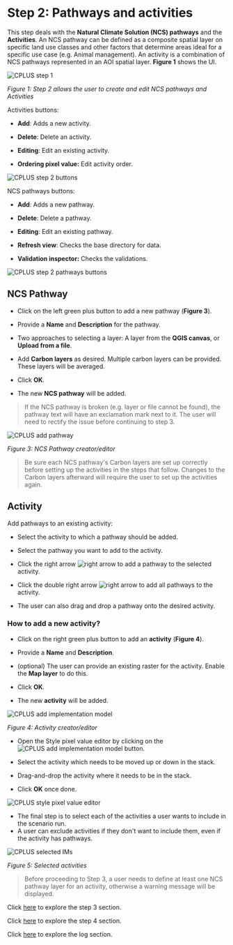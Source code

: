 # Step 2: Pathways and activities

This step deals with the **Natural Climate Solution (NCS) pathways** and the **Activities**. An NCS pathway can be defined as a composite spatial layer on specific land use classes and other factors that determine areas ideal for a specific use case (e.g. Animal management). An activity is a combination of NCS pathways represented in an AOI spatial layer. **Figure 1** shows the UI.

![CPLUS step 1](img/plugin-step2.png)

*Figure 1: Step 2 allows the user to create and edit NCS pathways and Activities*

Activities buttons:

- **Add**: Adds a new activity.

- **Delete**: Delete an activity.

- **Editing**: Edit an existing activity.

- **Ordering pixel value:** Edit activity order.

![CPLUS step 2 buttons](img/plugin-step2-buttons.png)

NCS pathways buttons:

- **Add**: Adds a new pathway.

- **Delete**: Delete a pathway.

- **Editing**: Edit an existing pathway.

- **Refresh view**: Checks the base directory for data.

- **Validation inspector:** Checks the validations.

![CPLUS step 2 pathways buttons](img/plugin-step2-pathways-buttons.png)

## NCS Pathway

- Click on the left green plus button to add a new pathway (**Figure 3**).

- Provide a **Name** and **Description** for the pathway.

- Two approaches to selecting a layer: A layer from the **QGIS canvas**, or **Upload from a file**.

- Add **Carbon layers** as desired. Multiple carbon layers can be provided. These layers will be averaged.

- Click **OK**.

- The new **NCS pathway** will be added.

<blockquote> If the NCS pathway is broken (e.g. layer or file cannot be found), the pathway text
will have an exclamation mark next to it. The user will need to rectify the issue before continuing to
step 3. </blockquote>

![CPLUS add pathway](img/plugin-pathway-editor.png)

*Figure 3: NCS Pathway creator/editor*

<blockquote> Be sure each NCS pathway's Carbon layers are set up correctly before setting up the activities in the steps that follow. Changes to the Carbon layers afterward will require the user to set up the activities again. </blockquote>

## Activity

Add pathways to an existing activity:

- Select the activity to which a pathway should be added.

- Select the pathway you want to add to the activity.

- Click the right arrow ![right arrow](img/cplus_right_arrow.svg) to add a pathway to the selected activity.

- Click the double right arrow ![right arrow](img/cplus_double_right_arrows.svg) to add all pathways to the activity.

- The user can also drag and drop a pathway onto the desired activity.

### How to add a new activity?

- Click on the right green plus button to add an **activity** (**Figure 4**).

- Provide a **Name** and **Description**.

- (optional) The user can provide an existing raster for the activity. Enable the **Map layer** to do this.

- Click **OK**.

- The new **activity** will be added.

![CPLUS add implementation model](img/plugin-activity.png)

*Figure 4: Activity creator/editor*

- Open the Style pixel value editor by clicking on the ![CPLUS add implementation model](img/button_pixels_order.png) button.

- Select the activity which needs to be moved up or down in the stack.

- Drag-and-drop the activity where it needs to be in the stack.

- Click **OK** once done.

![CPLUS style pixel value editor](img/style_pixel_value_editor.png)

- The final step is to select each of the activities a user wants to include in the scenario run.
- A user can exclude activities if they don't want to include them, even if the activity has pathways.

![CPLUS selected IMs](img/plugin-selected-activities.png)

*Figure 5: Selected activities*

<blockquote>Before proceeding to Step 3, a user needs to define at least one NCS pathway layer for an activity, otherwise a warning message will be displayed. </blockquote>

Click [here](step-3.md) to explore the step 3 section.

Click [here](step-4.md) to explore the step 4 section.

Click [here](logs.md) to explore the log section.
